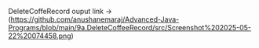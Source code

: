 DeleteCoffeRecord ouput link ->(https://github.com/anushanemaraj/Advanced-Java-Programs/blob/main/9a.DeleteCoffeeRecord/src/Screenshot%202025-05-22%20074458.png)

